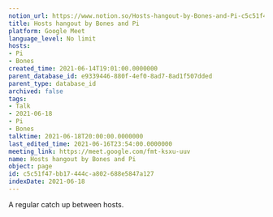 ```yaml
---
notion_url: https://www.notion.so/Hosts-hangout-by-Bones-and-Pi-c5c51f47bb17444ca802688e5847a127
title: Hosts hangout by Bones and Pi
platform: Google Meet
language_level: No limit
hosts:
- Pi
- Bones
created_time: 2021-06-14T19:01:00.0000000
parent_database_id: e9339446-880f-4ef0-8ad7-8ad1f507dded
parent_type: database_id
archived: false
tags:
- Talk
- 2021-06-18
- Pi
- Bones
talktime: 2021-06-18T20:00:00.0000000
last_edited_time: 2021-06-16T23:54:00.0000000
meeting_link: https://meet.google.com/fmt-ksxu-uuv
name: Hosts hangout by Bones and Pi
object: page
id: c5c51f47-bb17-444c-a802-688e5847a127
indexDate: 2021-06-18
---
```


A regular catch up between hosts.



